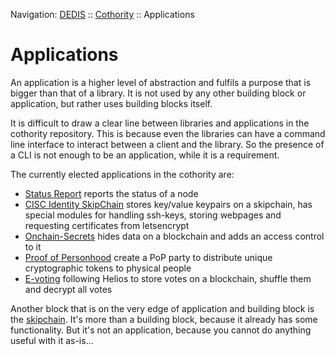Navigation: [DEDIS](https://github.com/dedis/doc/README.md) ::
[Cothority](../README.md) ::
Applications

# Applications

An application is a higher level of abstraction and fulfils a purpose that is
bigger than that of a library. It is not used by any other building block or
application, but rather uses building blocks itself.

It is difficult to draw a clear line between libraries and applications in the
cothority repository. This is because even the libraries can have a command
line interface to interact between a client and the library. So the presence
of a CLI is not enough to be an application, while it is a requirement.

The currently elected applications in the cothority are:
- [Status Report](../status/README.md) reports the status of a node
- [CISC Identity SkipChain](../cisc/README.md) stores key/value keypairs on a
skipchain, has special modules for handling ssh-keys, storing webpages and
requesting certificates from letsencrypt
- [Onchain-Secrets](../ocs/README.md) hides data on a blockchain and adds
an access control to it
- [Proof of Personhood](../pop/README.md) create a PoP party to distribute unique
cryptographic tokens to physical people
- [E-voting](../evoting/README.md) following Helios to store votes on a blockchain,
shuffle them and decrypt all votes

Another block that is on the very edge of application and building block is the
[skipchain](../skipchain/README.md). It's more than a building block, because it
already has some functionality. But it's not an application, because you cannot
do anything useful with it as-is...
